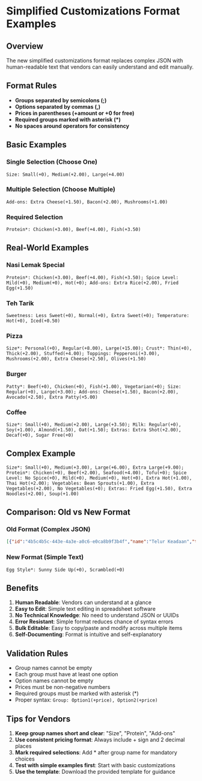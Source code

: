 # Simplified Customizations Format Examples

## Overview
The new simplified customizations format replaces complex JSON with human-readable text that vendors can easily understand and edit manually.

## Format Rules
- **Groups separated by semicolons (;)**
- **Options separated by commas (,)**
- **Prices in parentheses (+amount or +0 for free)**
- **Required groups marked with asterisk (*)**
- **No spaces around operators for consistency**

## Basic Examples

### Single Selection (Choose One)
```
Size: Small(+0), Medium(+2.00), Large(+4.00)
```

### Multiple Selection (Choose Multiple)
```
Add-ons: Extra Cheese(+1.50), Bacon(+2.00), Mushrooms(+1.00)
```

### Required Selection
```
Protein*: Chicken(+3.00), Beef(+4.00), Fish(+3.50)
```

## Real-World Examples

### Nasi Lemak Special
```
Protein*: Chicken(+3.00), Beef(+4.00), Fish(+3.50); Spice Level: Mild(+0), Medium(+0), Hot(+0); Add-ons: Extra Rice(+2.00), Fried Egg(+1.50)
```

### Teh Tarik
```
Sweetness: Less Sweet(+0), Normal(+0), Extra Sweet(+0); Temperature: Hot(+0), Iced(+0.50)
```

### Pizza
```
Size*: Personal(+0), Regular(+8.00), Large(+15.00); Crust*: Thin(+0), Thick(+2.00), Stuffed(+4.00); Toppings: Pepperoni(+3.00), Mushrooms(+2.00), Extra Cheese(+2.50), Olives(+1.50)
```

### Burger
```
Patty*: Beef(+0), Chicken(+0), Fish(+1.00), Vegetarian(+0); Size: Regular(+0), Large(+3.00); Add-ons: Cheese(+1.50), Bacon(+2.00), Avocado(+2.50), Extra Patty(+5.00)
```

### Coffee
```
Size*: Small(+0), Medium(+2.00), Large(+3.50); Milk: Regular(+0), Soy(+1.00), Almond(+1.50), Oat(+1.50); Extras: Extra Shot(+2.00), Decaf(+0), Sugar Free(+0)
```

## Complex Example
```
Size*: Small(+0), Medium(+3.00), Large(+6.00), Extra Large(+9.00); Protein*: Chicken(+0), Beef(+2.00), Seafood(+4.00), Tofu(+0); Spice Level: No Spice(+0), Mild(+0), Medium(+0), Hot(+0), Extra Hot(+1.00), Thai Hot(+2.00); Vegetables: Bean Sprouts(+1.00), Extra Vegetables(+2.00), No Vegetables(+0); Extras: Fried Egg(+1.50), Extra Noodles(+2.00), Soup(+1.00)
```

## Comparison: Old vs New Format

### Old Format (Complex JSON)
```json
[{"id":"4b5c4b5c-443e-4a3e-a0c6-e0ca8b9f3b4f","name":"Telur Keadaan","type":"single","is_required":true,"options":[{"id":"2fc1e7ac-3c8b-4d82-a7f1-fc2b8e117149","name":"Telur Keadaan","additional_price":0.0,"default":false},{"id":"2fc1e7ac-3c8b-4d82-a7f1-fc2b8e117148","name":"Daun Basi","additional_price":0.0,"default":false}]}]
```

### New Format (Simple Text)
```
Egg Style*: Sunny Side Up(+0), Scrambled(+0)
```

## Benefits

1. **Human Readable**: Vendors can understand at a glance
2. **Easy to Edit**: Simple text editing in spreadsheet software
3. **No Technical Knowledge**: No need to understand JSON or UUIDs
4. **Error Resistant**: Simple format reduces chance of syntax errors
5. **Bulk Editable**: Easy to copy/paste and modify across multiple items
6. **Self-Documenting**: Format is intuitive and self-explanatory

## Validation Rules

- Group names cannot be empty
- Each group must have at least one option
- Option names cannot be empty
- Prices must be non-negative numbers
- Required groups must be marked with asterisk (*)
- Proper syntax: `Group: Option1(+price), Option2(+price)`

## Tips for Vendors

1. **Keep group names short and clear**: "Size", "Protein", "Add-ons"
2. **Use consistent pricing format**: Always include + sign and 2 decimal places
3. **Mark required selections**: Add * after group name for mandatory choices
4. **Test with simple examples first**: Start with basic customizations
5. **Use the template**: Download the provided template for guidance

